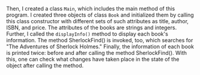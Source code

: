 Then, I created a class `Main`, which includes the main method of this program. I created three objects of class `Book` and initialized them by calling this class constructor with different sets of such attributes as title, author, ISBN, and price. The attributes of the books are strings and integers. Further, I called the `displayInfo()` method to display each book's information. The method SherlockFind() is invoked, too, which searches for "The Adventures of Sherlock Holmes." Finally, the information of each book is printed twice: before and after calling the method SherlockFind(). With this, one can check what changes have taken place in the state of the object after calling the method.

